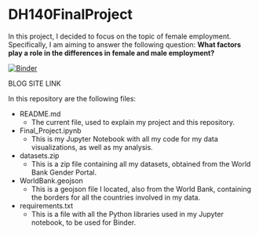 # DH140FinalProject

In this project, I decided to focus on the topic of female employment. Specifically, I am aiming to answer the following question: **What factors play a role in the differences in female and male employment?**

[![Binder](https://mybinder.org/badge_logo.svg)](https://mybinder.org/v2/gh/patawale/DH140FinalProject/HEAD)

BLOG SITE LINK

In this repository are the following files:
* README.md
    * The current file, used to explain my project and this repository.
* Final_Project.ipynb
    * This is my Jupyter Notebook with all my code for my data visualizations, as well as my analysis. 
* datasets.zip
    * This is a zip file containing all my datasets, obtained from the World Bank Gender Portal.
* WorldBank.geojson
    * This is a geojson file I located, also from the World Bank, containing the borders for all the countries involved in my data.
* requirements.txt
    * This is a file with all the Python libraries used in my Jupyter notebook, to be used for Binder. 